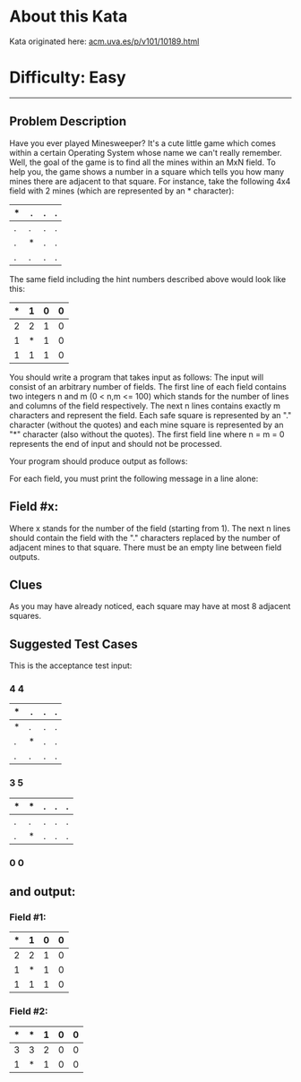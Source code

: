 # About this Kata
Kata originated here: [acm.uva.es/p/v101/10189.html](acm.uva.es/p/v101/10189.html)

# Difficulty: Easy
---
## Problem Description

Have you ever played Minesweeper? It's a cute little game which comes within a certain Operating System whose name we can't really remember. Well, the goal of the game is to find all the mines within an MxN field. To help you, the game shows a number in a square which tells you how many mines there are adjacent to that square. For instance, take the following 4x4 field with 2 mines (which are represented by an * character):

|*|.|.|.|
|-|-|-|-|
|.|.|.|.|
|.|*|.|.|
|.|.|.|.|

The same field including the hint numbers described above would look like this:

|*|1|0|0|
|-|-|-|-|
|2|2|1|0|
|1|*|1|0|
|1|1|1|0|
You should write a program that takes input as follows:
The input will consist of an arbitrary number of fields. The first line of each field contains two integers n and m (0 < n,m <= 100) which stands for the number of lines and columns of the field respectively. The next n lines contains exactly m characters and represent the field. Each safe square is represented by an "." character (without the quotes) and each mine square is represented by an "*" character (also without the quotes). The first field line where n = m = 0 represents the end of input and should not be processed.

Your program should produce output as follows:

For each field, you must print the following message in a line alone:

## Field #x:

Where x stands for the number of the field (starting from 1). The next n lines should contain the field with the "." characters replaced by the number of adjacent mines to that square. There must be an empty line between field outputs.

## Clues

As you may have already noticed, each square may have at most 8 adjacent squares.

## Suggested Test Cases

This is the acceptance test input:

### 4 4

|*|.|.|.|
|-|-|-|-|
|*|.|.|.|
|.|*|.|.|
|.|.|.|.|

### 3 5

|*|*|.|.|.|
|-|-|-|-|-|
|.|.|.|.|.|
|.|*|.|.|.|

### 0 0

## and output:
### Field #1:

|*|1|0|0|
|-|-|-|-|
|2|2|1|0|
|1|*|1|0|
|1|1|1|0|

### Field #2:
|*|*|1|0|0|
|-|-|-|-|-|
|3|3|2|0|0|
|1|*|1|0|0|